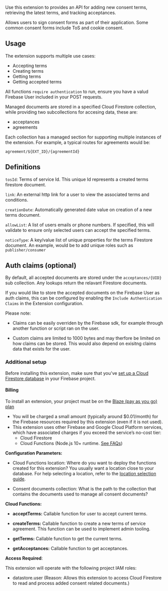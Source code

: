 Use this extension to provides an API for adding new consent terms, retrieving the latest terms, and tracking acceptances.

Allows users to sign consent forms as part of their application. Some common consent forms include ToS and cookie consent.

## Usage

The extension supports multiple use cases:

- Accepting terms
- Creating terms
- Getting terms
- Getting accepted terms

All functions `require authentication` to run, ensure you have a valud Firebase User included in your POST requests.

Managed documents are stored in a specified Cloud Firestore collection, while providing two subcollections for accesing data, these are:

- acceptances
- agreements

Each collection has a managed section for supporting multiple instances of the extension. For example, a typical routes for agreements would be:

`agreement/${EXT_ID}/{agreementId}`

## Definitions

`tosId`: Terms of service Id. This unique Id represents a created terms firestore document.

`link`: An external http link for a user to view the associated terms and conditions.

`creationDate`: Automatically generated date value on creation of a new terms document.

`allowList`: A list of users emails or phone numbers. If specified, this will validate to ensure only selected users can accept the specified terms.

`noticeType`: A key/value list of unique properties for the terms Firestore document. An example, would be to add unique roles such as `publisher/consumer`

## Auth claims (optional)

By default, all accepted documents are stored under the `acceptances/{UID}` sub collection. Any lookups return the relavant Firestore documents.

If you would like to store the accepted documents on the Firebase User as auth claims, this can be configured by enabling the `Include Authentication Claims` in the Extension configuration.

Please note:

- Claims can be easily overriden by the Firebase sdk, for example through another function or script ran on the user.

- Custom claims are limited to 1000 bytes and may therfore be limited on how claims can be stored. This would also depend on exisitng claims data that exists for the user.

### Additional setup

Before installing this extension, make sure that you've [set up a Cloud Firestore database](https://firebase.google.com/docs/firestore/quickstart) in your Firebase project.

#### Billing

To install an extension, your project must be on the [Blaze (pay as you go) plan](https://firebase.google.com/pricing)

- You will be charged a small amount (typically around $0.01/month) for the Firebase resources required by this extension (even if it is not used).
- This extension uses other Firebase and Google Cloud Platform services, which have associated charges if you exceed the service’s no-cost tier:
  - Cloud Firestore
  - Cloud Functions (Node.js 10+ runtime. [See FAQs](https://firebase.google.com/support/faq#extensions-pricing))

**Configuration Parameters:**

- Cloud Functions location: Where do you want to deploy the functions created for this extension? You usually want a location close to your database. For help selecting a location, refer to the [location selection guide](https://firebase.google.com/docs/functions/locations).

- Consent documents collection: What is the path to the collection that contains the documents used to manage all consent documents?

**Cloud Functions:**

- **acceptTerms:** Callable function for user to accept current terms.

- **createTerms:** Callable function to create a new terms of service agreement. This function can be used to implement admin tooling.

- **getTerms:** Callable function to get the current terms.

- **getAcceptances:** Callable function to get acceptances.

**Access Required**:

This extension will operate with the following project IAM roles:

- datastore.user (Reason: Allows this extension to access Cloud Firestore to read and process added consent related documents.)
